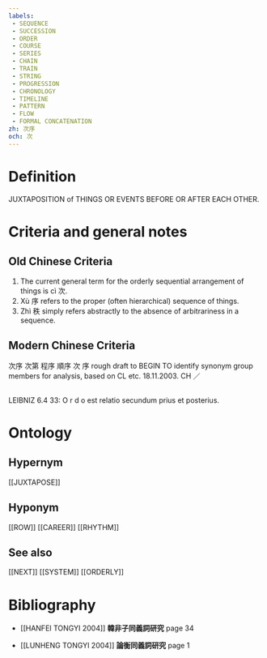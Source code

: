 ```yaml
---
labels: 
 - SEQUENCE
 - SUCCESSION
 - ORDER
 - COURSE
 - SERIES
 - CHAIN
 - TRAIN
 - STRING
 - PROGRESSION
 - CHRONOLOGY
 - TIMELINE
 - PATTERN
 - FLOW
 - FORMAL CONCATENATION
zh: 次序
och: 次
---
```


# Definition
JUXTAPOSITION of THINGS OR EVENTS BEFORE OR AFTER EACH OTHER.
# Criteria and general notes
## Old Chinese Criteria
1. The current general term for the orderly sequential arrangement of things is cì 次.
2. Xù 序 refers to the proper (often hierarchical) sequence of things.
3. Zhì 秩 simply refers abstractly to the absence of arbitrariness in a sequence.
## Modern Chinese Criteria
次序
次第
程序
順序
次
序
rough draft to BEGIN TO identify synonym group members for analysis, based on CL etc. 18.11.2003. CH ／
## 
LEIBNIZ 6.4 33: O r d o est relatio secundum prius et posterius.
# Ontology

## Hypernym
[[JUXTAPOSE]]
## Hyponym
[[ROW]]
[[CAREER]]
[[RHYTHM]]
## See also
[[NEXT]]
[[SYSTEM]]
[[ORDERLY]]
# Bibliography
- [[HANFEI TONGYI 2004]]
**韓非子同義詞研究** page 34

- [[LUNHENG TONGYI 2004]]
**論衡同義詞研究** page 1
